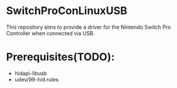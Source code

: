 # SwitchProConLinuxUSB
This repository aims to provide a driver for the Nintendo Switch Pro Controller when connected via USB.

# Prerequisites(TODO):

- hidapi-libusb
- udev/99-hid.rules
